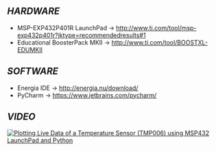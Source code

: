## **_HARDWARE_**
- MSP-EXP432P401R LaunchPad -> http://www.ti.com/tool/msp-exp432p401r?jktype=recommendedresults#1
- Educational BoosterPack MKII -> http://www.ti.com/tool/BOOSTXL-EDUMKII

## **_SOFTWARE_**
- Energia IDE -> http://energia.nu/download/
- PyCharm -> https://www.jetbrains.com/pycharm/

## **_VIDEO_**

[![Plotting Live Data of a Temperature Sensor (TMP006) using MSP432 LaunchPad and Python](http://img.youtube.com/vi/L_vvWCux_vI/0.jpg)](https://www.youtube.com/watch?v=L_vvWCux_vI "Plotting Live Data of a Temperature Sensor (TMP006) using MSP432 LaunchPad and Python")
